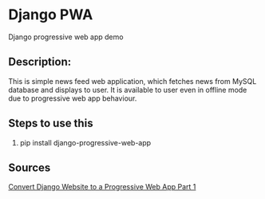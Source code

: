 # Django PWA
Django progressive web app demo

## Description:
This is simple news feed web application, which fetches news from MySQL database and displays to user.
It is available to user even in offline mode due to progressive web app behaviour.

## Steps to use this
1. pip install django-progressive-web-app

## Sources
[Convert Django Website to a Progressive Web App Part 1](https://medium.com/beginners-guide-to-mobile-web-development/convert-django-website-to-a-progressive-web-app-3536bc4f2862)


